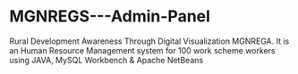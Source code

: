 # MGNREGS---Admin-Panel
Rural Development Awareness Through Digital Visualization  MGNREGA.
It is an Human Resource Management system for 100 work scheme workers using JAVA, MySQL Workbench &amp; Apache NetBeans
